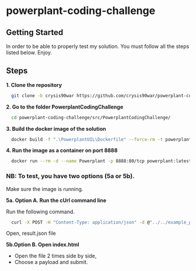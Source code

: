 # powerplant-coding-challenge

## Getting Started

In order to be able to properly test my solution.
You must follow all the steps listed below.
Enjoy.

## Steps

**1. Clone the repository**

  ```bash
    git clone -b crysis90war https://github.com/crysis90war/powerplant-coding-challenge.git
  ```

**2. Go to the folder PowerplantCodingChallenge**

  ```bash
    cd powerplant-coding-challenge/src/PowerplantCodingChallenge/
  ```

**3. Build the docker image of the solution**

  ```bash
    docker build -f ".\PowerplantUIL\Dockerfile" --force-rm -t powerplant:latest .
  ```

**4. Run the image as a container on port 8888**

  ```bash
    docker run --rm -d --name Powerplant -p 8888:80/tcp powerplant:latest
  ```

### NB: To test, you have two options (5a or 5b).

Make sure the image is running.

**5a. Option A. Run the cUrl command line**

  Run the following command.
  
  ```bash
    curl -X POST -H "Content-Type: application/json" -d @"../../example_payloads/payload1.json" http://localhost:8888/api/productionplan -o ../result.json
  ```

  Open, result.json file

**5b.Option B. Open index.html**

  - Open the file 2 times side by side,
  - Choose a payload and submit.